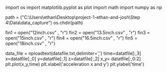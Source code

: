import os
import matplotlib.pyplot as plot
import math
import numpy as np

path = ("C:\\Users\\ethan\\Desktop\\project-1-ethan-and-josh\\Step 4\\Data\\data_capture")
os.chdir(path)

fin1 = open("12inch.csv" , "r")
fin2 = open("13.5inch.csv" , "r")
fin3 = open("15inch.csv" , "r")
fin4 = open("16.5inch.csv" , "r")
fin5 = open("18inch.csv" , "r")

data_file = nploadtext(datafile.txt,delimiter=',')
time=datatfile[:,3]
x=datatfile[:,0]
y=datatfile[:,1]
z=datatfile[:,2]
x_y= datatfile[:,0:2]
plt.plot(x_y,time)
plt.xlabel('acceleration x and y')
plt.ylabel('time')
                         



